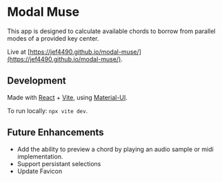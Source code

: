 # Modal Muse
This app is designed to calculate available chords to borrow from parallel modes of a provided key center.

Live at [https://jef4490.github.io/modal-muse/](https://jef4490.github.io/modal-muse/).

## Development
Made with [React](https://react.dev/) + [Vite](https://vitejs.dev), using [Material-UI](https://mui.com/material-ui/).

To run locally: `npx vite dev`.

## Future Enhancements
- Add the ability to preview a chord by playing an audio sample or midi implementation.
- Support persistant selections
- Update Favicon